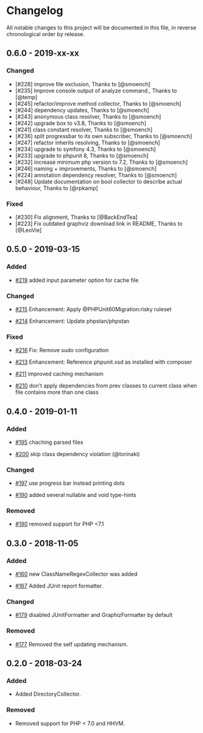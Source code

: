 # Changelog

All notable changes to this project will be documented in this file, in reverse chronological order by release.

## 0.6.0 - 2019-xx-xx

### Changed

- [#228] improve file exclusion, Thanks to [@smoench]
- [#235] Improve console output of analyze command., Thanks to [@temp]
- [#245] refactor/improve method collector, Thanks to [@smoench]
- [#244] dependency updates, Thanks to [@smoench]
- [#243] anonymous class resolver, Thanks to [@smoench]
- [#242] upgrade box to v3.8, Thanks to [@smoench]
- [#241] class constant resolver, Thanks to [@smoench]
- [#236] split progressbar to its own subscriber, Thanks to [@smoench]
- [#247] refactor inherits resolving, Thanks to [@smoench]
- [#234] upgrade to symfony 4.3, Thanks to [@smoench]
- [#233] upgrade to phpunit 8, Thanks to [@smoench]
- [#232] increase minimum php version to 7.2, Thanks to [@smoench]
- [#246] naming + improvements, Thanks to [@smoench]
- [#224] annotation dependency resolver, Thanks to [@smoench]
- [#248] Update documentation on bool collector to describe actual behaviour, Thanks to [@rpkamp]

### Fixed

- [#230] Fix alignment, Thanks to [@BackEndTea]
- [#223] Fix outdated graphviz download link in README, Thanks to [@LeoVie]

## 0.5.0 - 2019-03-15

### Added

- [#219](https://github.com/sensiolabs-de/deptrac/pull/219) added input parameter option for cache file

### Changed

- [#215](https://github.com/sensiolabs-de/deptrac/pull/215) Enhancement: Apply @PHPUnit60Migration:risky ruleset

- [#214](https://github.com/sensiolabs-de/deptrac/pull/214) Enhancement: Update phpstan/phpstan

### Fixed

- [#216](https://github.com/sensiolabs-de/deptrac/pull/216) Fix: Remove sudo configuration

- [#213](https://github.com/sensiolabs-de/deptrac/pull/213) Enhancement: Reference phpunit.xsd as installed with composer

- [#211](https://github.com/sensiolabs-de/deptrac/pull/211) improved caching mechanism

- [#210](https://github.com/sensiolabs-de/deptrac/pull/210) don't apply dependencies from prev classes to current class when file contains more than one class

## 0.4.0 - 2019-01-11

### Added

- [#195](https://github.com/sensiolabs-de/deptrac/pull/195) chaching parsed files

- [#200](https://github.com/sensiolabs-de/deptrac/pull/200) skip class dependency violation (@torinaki)

### Changed

- [#197](https://github.com/sensiolabs-de/deptrac/pull/197) use progress bar instead printing dots

- [#190](https://github.com/sensiolabs-de/deptrac/pull/190) added several nullable and void type-hints

### Removed

- [#190](https://github.com/sensiolabs-de/deptrac/pull/190) removed support for PHP <7.1

## 0.3.0 - 2018-11-05

### Added

- [#160](https://github.com/sensiolabs-de/deptrac/pull/160) new ClassNameRegexCollector was added

- [#167](https://github.com/sensiolabs-de/deptrac/pull/167) Added JUnit report formatter.

### Changed

- [#179](https://github.com/sensiolabs-de/deptrac/pull/179) disabled JUnitFormatter and GraphizFormatter by default

### Removed

- [#177](https://github.com/sensiolabs-de/deptrac/pull/177) Removed the self updating mechanism.

## 0.2.0 - 2018-03-24

### Added

- Added DirectoryCollector.

### Removed

- Removed support for PHP < 7.0 and HHVM.
